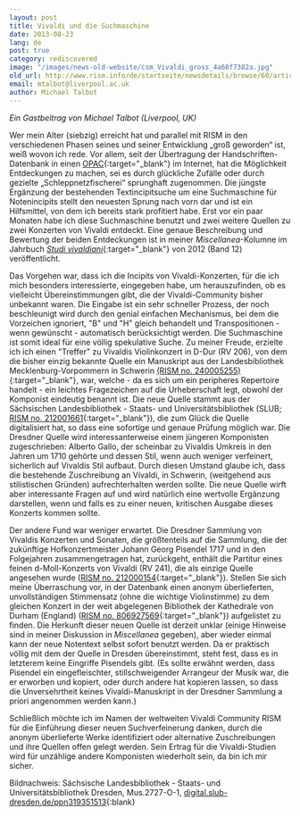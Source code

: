 ```yaml
---
layout: post
title: Vivaldi und die Suchmaschine
date: 2013-08-23
lang: de
post: true
category: rediscovered
image: "/images/news-old-website/csm_Vivaldi_gross_4a60f7382a.jpg"
old_url: http://www.rism.info/de/startseite/newsdetails/browse/60/article/64/vivaldi-and-a-search-engine.html
email: mtalbot@liverpool.ac.uk
author: Michael Talbot
---
```


_Ein Gastbeitrag von Michael Talbot (Liverpool, UK)_

Wer mein Alter (siebzig) erreicht hat und parallel mit RISM in den verschiedenen Phasen seines und seiner Entwicklung „groß geworden“ ist, weiß wovon ich rede. Vor allem, seit der Übertragung der Handschriften-Datenbank in einen [OPAC](http://opac.rism.info/){:target="_blank"} im Internet, hat die Möglichkeit Entdeckungen zu machen, sei es durch glückliche Zufälle oder durch gezielte „Schleppnetzfischerei“ sprunghaft zugenommen. Die jüngste Ergänzung der bestehenden Textincipitsuche um eine Suchmaschine für Notenincipits stellt den neuesten Sprung nach vorn dar und ist ein Hilfsmittel, von dem ich bereits stark profitiert habe. Erst vor ein paar Monaten habe ich diese Suchmaschine benutzt und zwei weitere Quellen zu zwei Konzerten von Vivaldi entdeckt. Eine genaue Beschreibung und Bewertung der beiden Entdeckungen ist in meiner _Miscellanea_-Kolumne im Jahrbuch [_Studi vivaldiani_](http://www.cini.it/publications/studi-vivaldiani-rivista-annuale-dellistituto-italiano-antonio-vivaldi){:target="_blank"} von 2012 (Band 12) veröffentlicht.


Das Vorgehen war, dass ich die Incipits von Vivaldi-Konzerten, für die ich mich besonders interessierte, eingegeben habe, um herauszufinden, ob es vielleicht Übereinstimmungen gibt, die der Vivaldi-Community bisher unbekannt waren. Die Eingabe ist ein sehr schneller Prozess, der noch beschleunigt wird durch den genial einfachen Mechanismus, bei dem die Vorzeichen ignoriert, "B" und "H" gleich behandelt und Transpositionen - wenn gewünscht - automatisch berücksichtigt werden. Die Suchmaschine ist somit ideal für eine völlig spekulative Suche. Zu meiner Freude, erzielte ich ich einen "Treffer" zu Vivaldis Violinkonzert in D-Dur (RV 206), von dem die bisher einzig bekannte Quelle ein Manuskript aus der Landesbibliothek Mecklenburg-Vorpommern in Schwerin [(RISM no. 240005255)](http://opac.rism.info/search?documentid=240005255){:target="_blank"}, war, welche - da es sich um ein peripheres Repertoire handelt - ein leichtes Fragezeichen auf die Urheberschaft legt, obwohl der Komponist eindeutig benannt ist. Die neue Quelle stammt aus der Sächsischen Landesbibliothek - Staats- und Universitätsbibliothek (SLUB; [RISM no. 212001661](http://opac.rism.info/search?documentid=212001661){:target="_blank"}), die zum Glück die Quelle digitalisiert hat, so dass eine sofortige und genaue Prüfung möglich war. Die Dresdner Quelle wird interessanterweise einem jüngeren Komponisten zugeschrieben: Alberto Gallo, der scheinbar zu Vivaldis Umkreis in den Jahren um 1710 gehörte und dessen Stil, wenn auch weniger verfeinert, sicherlich auf Vivaldis Stil aufbaut. Durch diesen Umstand glaube ich, dass die bestehende Zuschreibung an Vivaldi, in Schwerin, (weitgehend aus stilistischen Gründen) aufrechterhalten werden sollte. Die neue Quelle wirft aber interessante Fragen auf und wird natürlich eine wertvolle Ergänzung darstellen, wenn und falls es zu einer neuen, kritischen Ausgabe dieses Konzerts kommen sollte.

Der andere Fund war weniger erwartet. Die Dresdner Sammlung von Vivaldis Konzerten und Sonaten, die größtenteils auf die Sammlung, die der zukünftige Hofkonzertmeister Johann Georg Pisendel 1717 und in den Folgejahren zusammengetragen hat, zurückgeht, enthält die Partitur eines feinen d-Moll-Konzerts von Vivaldi (RV 241), die als einzige Quelle angesehen wurde ([RISM no. 212000154](http://opac.rism.info/search?documentid=212000154){:target="_blank"}). Stellen Sie sich meine Überraschung vor, in der Datenbank einen anonym überlieferten, unvollständigen Stimmensatz (ohne die wichtige Violinstimme) zu dem gleichen Konzert in der weit abgelegenen Bibliothek der Kathedrale von Durham (England) ([RISM no. 806927569](http://opac.rism.info/search?documentid=806927569){:target="_blank"}) aufgelistet zu finden. Die Herkunft dieser neuen Quelle ist derzeit unklar (einige Hinweise sind in meiner Diskussion in _Miscellanea_ gegeben), aber wieder einmal kann der neue Notentext selbst sofort benutzt werden. Da er praktisch völlig mit dem der Quelle in Dresden übereinstimmt, steht fest, dass es in letzterem keine Eingriffe Pisendels gibt. (Es sollte erwähnt werden, dass Pisendel ein eingefleischter, stillschweigender Arrangeur der Musik war, die er erworben und kopiert, oder durch andere hat kopieren lassen, so dass die Unversehrtheit keines Vivaldi-Manuskript in der Dresdner Sammlung a priori angenommen werden kann.)


Schließlich möchte ich im Namen der weltweiten Vivaldi Community RISM für die Einführung dieser neuen Suchverfeinerung danken, durch die anonym überlieferte Werke identifiziert oder alternative Zuschreibungen und ihre Quellen offen gelegt werden. Sein Ertrag für die Vivaldi-Studien wird für unzählige andere Komponisten wiederholt sein, da bin ich mir sicher.


Bildnachweis: Sächsische Landesbibliothek - Staats- und Universitätsbibliothek Dresden, Mus.2727-O-1, [digital.slub-dresden.de/ppn319351513](http://digital.slub-dresden.de/id319351513){:blank}

